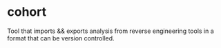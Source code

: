 # cohort
Tool that imports &amp;&amp; exports analysis from reverse engineering tools in a format that can be version controlled.
